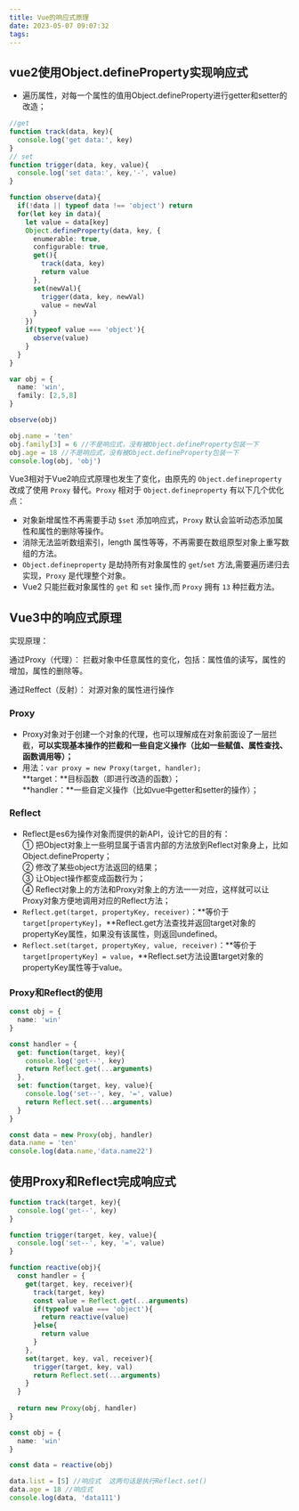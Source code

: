 ```yaml
---
title: Vue的响应式原理
date: 2023-05-07 09:07:32
tags:
---
```


## vue2使用Object.defineProperty实现响应式

- 遍历属性，对每一个属性的值用Object.defineProperty进行getter和setter的改造；

```TypeScript
//get
function track(data, key){
  console.log('get data:', key)
}
// set
function trigger(data, key, value){
  console.log('set data:', key,'-', value)
}

function observe(data){
  if(!data || typeof data !== 'object') return
  for(let key in data){
    let value = data[key]
    Object.defineProperty(data, key, {
      enumerable: true,
      configurable: true,
      get(){
        track(data, key)
        return value
      },
      set(newVal){
        trigger(data, key, newVal)
        value = newVal
      }
    })
    if(typeof value === 'object'){
      observe(value)
    }
  }
}

var obj = {
  name: 'win',
  family: [2,5,8]
}

observe(obj)

obj.name = 'ten'
obj.family[3] = 6 //不是响应式，没有被Object.defineProperty包装一下
obj.age = 18 //不是响应式，没有被Object.defineProperty包装一下
console.log(obj, 'obj')
```

Vue3相对于Vue2响应式原理也发生了变化，由原先的 `Object.defineproperty` 改成了使用 `Proxy` 替代。`Proxy` 相对于 `Object.defineproperty` 有以下几个优化点：

-   对象新增属性不再需要手动 `$set` 添加响应式，`Proxy` 默认会监听动态添加属性和属性的删除等操作。
-   消除无法监听数组索引，length 属性等等，不再需要在数组原型对象上重写数组的方法。
-   `Object.defineproperty` 是劫持所有对象属性的 `get`/`set` 方法,需要遍历递归去实现，`Proxy` 是代理整个对象。
-   Vue2 只能拦截对象属性的 `get` 和 `set` 操作,而 `Proxy` 拥有 `13` 种拦截方法。

## Vue3中的响应式原理
实现原理：

通过Proxy（代理）： 拦截对象中任意属性的变化，包括：属性值的读写，属性的增加，属性的删除等。

通过Reffect（反射）： 对源对象的属性进行操作

### Proxy

-   Proxy对象对于创建一个对象的代理，也可以理解成在对象前面设了一层拦截，**可以实现基本操作的拦截和一些自定义操作（比如一些赋值、属性查找、函数调用等）；**
-   用法：`var proxy = new Proxy(target, handler);`  
    **target：**目标函数（即进行改造的函数）；  
    **handler：**一些自定义操作（比如vue中getter和setter的操作）；

### Reflect

-   Reflect是es6为操作对象而提供的新API，设计它的目的有：  
    ① 把Object对象上一些明显属于语言内部的方法放到Reflect对象身上，比如Object.defineProperty；  
    ② 修改了某些object方法返回的结果；  
    ③ 让Object操作都变成函数行为；  
    ④ Reflect对象上的方法和Proxy对象上的方法一一对应，这样就可以让Proxy对象方便地调用对应的Reflect方法；
-   `Reflect.get(target, propertyKey, receiver)`：**等价于`target[propertyKey]`，**Reflect.get方法查找并返回target对象的propertyKey属性，如果没有该属性，则返回undefined。
-   `Reflect.set(target, propertyKey, value, receiver)`：**等价于`target[propertyKey] = value`，**Reflect.set方法设置target对象的propertyKey属性等于value。

### Proxy和Reflect的使用
```TypeScript
const obj = {
  name: 'win'
}

const handler = {
  get: function(target, key){
    console.log('get--', key)
    return Reflect.get(...arguments)  
  },
  set: function(target, key, value){
    console.log('set--', key, '=', value)
    return Reflect.set(...arguments)
  }
}

const data = new Proxy(obj, handler)
data.name = 'ten'
console.log(data.name,'data.name22')
```

## 使用Proxy和Reflect完成响应式
```TypeScript
function track(target, key){
  console.log('get--', key)
}

function trigger(target, key, value){
  console.log('set--', key, '=', value)
}

function reactive(obj){
  const handler = {
    get(target, key, receiver){
      track(target, key)
      const value = Reflect.get(...arguments)
      if(typeof value === 'object'){
        return reactive(value)
      }else{
        return value
      }
    },
    set(target, key, val, receiver){
      trigger(target, key, val)
      return Reflect.set(...arguments)
    }
  }
  
  return new Proxy(obj, handler)
}

const obj = {
  name: 'win'
}

const data = reactive(obj)

data.list = [5] //响应式  这两句话是执行Reflect.set()
data.age = 18 //响应式
console.log(data, 'data111')
```